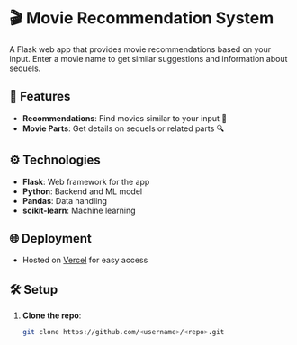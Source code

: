 # 🎬 Movie Recommendation System

A Flask web app that provides movie recommendations based on your input. Enter a movie name to get similar suggestions and information about sequels.

## 🚀 Features
- **Recommendations**: Find movies similar to your input 🎥
- **Movie Parts**: Get details on sequels or related parts 🔍

## ⚙️ Technologies
- **Flask**: Web framework for the app
- **Python**: Backend and ML model
- **Pandas**: Data handling
- **scikit-learn**: Machine learning

## 🌐 Deployment
- Hosted on [Vercel](https://vercel.com) for easy access

## 🛠️ Setup
1. **Clone the repo**:
   ```sh
   git clone https://github.com/<username>/<repo>.git
